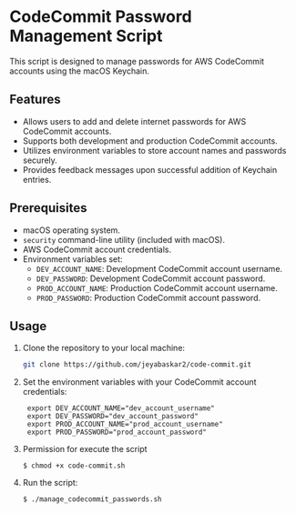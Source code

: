 # CodeCommit Password Management Script

This script is designed to manage passwords for AWS CodeCommit accounts using the macOS Keychain.

## Features

- Allows users to add and delete internet passwords for AWS CodeCommit accounts.
- Supports both development and production CodeCommit accounts.
- Utilizes environment variables to store account names and passwords securely.
- Provides feedback messages upon successful addition of Keychain entries.

## Prerequisites

- macOS operating system.
- `security` command-line utility (included with macOS).
- AWS CodeCommit account credentials.
- Environment variables set:
  - `DEV_ACCOUNT_NAME`: Development CodeCommit account username.
  - `DEV_PASSWORD`: Development CodeCommit account password.
  - `PROD_ACCOUNT_NAME`: Production CodeCommit account username.
  - `PROD_PASSWORD`: Production CodeCommit account password.

## Usage

1. Clone the repository to your local machine:

   ```bash
   git clone https://github.com/jeyabaskar2/code-commit.git
   ```

2. Set the environment variables with your CodeCommit account credentials:

   ```
    export DEV_ACCOUNT_NAME="dev_account_username"
    export DEV_PASSWORD="dev_account_password"
    export PROD_ACCOUNT_NAME="prod_account_username"
    export PROD_PASSWORD="prod_account_password"

   ```

3. Permission for execute the script
   ```
   $ chmod +x code-commit.sh
   ```
4. Run the script:
   ```
   $ ./manage_codecommit_passwords.sh
   ```
